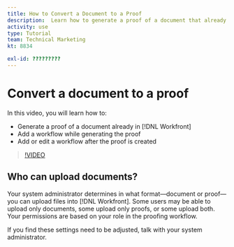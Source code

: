 ```yaml
---
title: How to Convert a Document to a Proof
description:  Learn how to generate a proof of a document that already exists in [!DNL Adobe Workfront], add a workflow to a proof, and add or edit a workflow after proof creation. 
activity: use
type: Tutorial
team: Technical Marketing
kt: 8834

exl-id: ?????????
---
```

# Convert a document to a proof

In this video, you will learn how to:

* Generate a proof of a document already in [!DNL Workfront]
* Add a workflow while generating the proof
* Add or edit a workflow after the proof is created

>[!VIDEO](https://video.tv.adobe.com/v/335134/?quality=12)


## Who can upload documents?

Your system administrator determines in what format—document or proof—you can upload files into [!DNL Workfront]. Some users may be able to upload only documents, some upload only proofs, or some upload both. Your permissions are based on your role in the proofing workflow.

If you find these settings need to be adjusted, talk with your system administrator.

<!--
###Learn more
* Generate a proof for a document
-->
